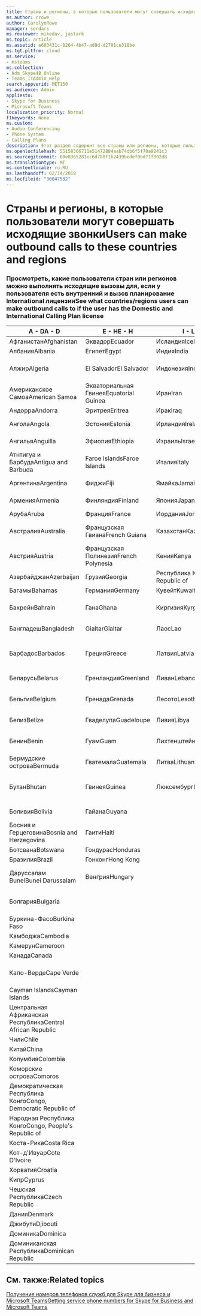 ```yaml
---
title: Страны и регионы, в которые пользователи могут совершать исходящие звонки
ms.author: crowe
author: CarolynRowe
manager: serdars
ms.reviewer: mikedav, jastark
ms.topic: article
ms.assetid: e603431c-8264-4b47-ad9d-d2701ce318be
ms.tgt.pltfrm: cloud
ms.service:
- msteams
ms.collection:
- Adm_Skype4B_Online
- Teams_ITAdmin_Help
search.appverid: MET150
ms.audience: Admin
appliesto:
- Skype for Business
- Microsoft Teams
localization_priority: Normal
f1keywords: None
ms.custom:
- Audio Conferencing
- Phone System
- Calling Plans
description: Этот раздел содержит все страны или регионы, которые пользователи можно установить исходящие вызовы, если у них есть вызов планирование.
ms.openlocfilehash: 55158366711e51472884aab74db6f5f70a9241c3
ms.sourcegitcommit: 60e8365281ec6d780f1b2439bedef0bd71f002d8
ms.translationtype: MT
ms.contentlocale: ru-RU
ms.lasthandoff: 02/14/2019
ms.locfileid: "30047532"
---
```

# <a name="users-can-make-outbound-calls-to-these-countries-and-regions"></a><span data-ttu-id="43d69-103">Страны и регионы, в которые пользователи могут совершать исходящие звонки</span><span class="sxs-lookup"><span data-stu-id="43d69-103">Users can make outbound calls to these countries and regions</span></span>

### <a name="see-what-countriesregions-users-can-make-outbound-calls-to-if-the-user-has-the-domestic-and-international-calling-plan-license"></a><span data-ttu-id="43d69-104">Просмотреть, какие пользователи стран или регионов можно выполнять исходящие вызовы для, если у пользователя есть внутренний и вызов планирование International лицензии</span><span class="sxs-lookup"><span data-stu-id="43d69-104">See what countries/regions users can make outbound calls to if the user has the Domestic and International Calling Plan license</span></span>

|<span data-ttu-id="43d69-105">**A - D**</span><span class="sxs-lookup"><span data-stu-id="43d69-105">**A - D**</span></span>| <span data-ttu-id="43d69-106">**E - H**</span><span class="sxs-lookup"><span data-stu-id="43d69-106">**E - H**</span></span>|<span data-ttu-id="43d69-107">**I - L**</span><span class="sxs-lookup"><span data-stu-id="43d69-107">**I - L**</span></span>|<span data-ttu-id="43d69-108">**M - O**</span><span class="sxs-lookup"><span data-stu-id="43d69-108">**M - O**</span></span>|<span data-ttu-id="43d69-109">**P - S**</span><span class="sxs-lookup"><span data-stu-id="43d69-109">**P - S**</span></span>|<span data-ttu-id="43d69-110">**T - Z**</span><span class="sxs-lookup"><span data-stu-id="43d69-110">**T - Z**</span></span>|
---|---|---|---|---|---|
|<span data-ttu-id="43d69-111">Афганистан</span><span class="sxs-lookup"><span data-stu-id="43d69-111">Afghanistan</span></span>|<span data-ttu-id="43d69-112">Эквадор</span><span class="sxs-lookup"><span data-stu-id="43d69-112">Ecuador</span></span> |<span data-ttu-id="43d69-113">Исландия</span><span class="sxs-lookup"><span data-stu-id="43d69-113">Iceland</span></span> |<span data-ttu-id="43d69-114">Макао</span><span class="sxs-lookup"><span data-stu-id="43d69-114">Macau</span></span> |<span data-ttu-id="43d69-115">Пакистан</span><span class="sxs-lookup"><span data-stu-id="43d69-115">Pakistan</span></span> |<span data-ttu-id="43d69-116">Тайвань</span><span class="sxs-lookup"><span data-stu-id="43d69-116">Taiwan</span></span>   |
|<span data-ttu-id="43d69-117">Албания</span><span class="sxs-lookup"><span data-stu-id="43d69-117">Albania</span></span>|<span data-ttu-id="43d69-118">Египет</span><span class="sxs-lookup"><span data-stu-id="43d69-118">Egypt</span></span> |<span data-ttu-id="43d69-119">Индия</span><span class="sxs-lookup"><span data-stu-id="43d69-119">India</span></span> |<span data-ttu-id="43d69-120">Македония</span><span class="sxs-lookup"><span data-stu-id="43d69-120">Macedonia</span></span> |<span data-ttu-id="43d69-121">Палау</span><span class="sxs-lookup"><span data-stu-id="43d69-121">Palau</span></span> |<span data-ttu-id="43d69-122">Таджикистан</span><span class="sxs-lookup"><span data-stu-id="43d69-122">Tajikistan</span></span>   |
|<span data-ttu-id="43d69-123">Алжир</span><span class="sxs-lookup"><span data-stu-id="43d69-123">Algeria</span></span>|<span data-ttu-id="43d69-124">El Salvador</span><span class="sxs-lookup"><span data-stu-id="43d69-124">El Salvador</span></span> |<span data-ttu-id="43d69-125">Индонезия</span><span class="sxs-lookup"><span data-stu-id="43d69-125">Indonesia</span></span> |<span data-ttu-id="43d69-126">Малави</span><span class="sxs-lookup"><span data-stu-id="43d69-126">Malawi</span></span> |<span data-ttu-id="43d69-127">Palestinian Authority</span><span class="sxs-lookup"><span data-stu-id="43d69-127">Palestinian Authority</span></span> |<span data-ttu-id="43d69-128">Объединенная Республика Танзания</span><span class="sxs-lookup"><span data-stu-id="43d69-128">Tanzania, United Republic of</span></span>  |
|<span data-ttu-id="43d69-129">Американское Самоа</span><span class="sxs-lookup"><span data-stu-id="43d69-129">American Samoa</span></span>|<span data-ttu-id="43d69-130">Экваториальная Гвинея</span><span class="sxs-lookup"><span data-stu-id="43d69-130">Equatorial Guinea</span></span> |<span data-ttu-id="43d69-131">Иран</span><span class="sxs-lookup"><span data-stu-id="43d69-131">Iran</span></span> |<span data-ttu-id="43d69-132">Малайзия</span><span class="sxs-lookup"><span data-stu-id="43d69-132">Malaysia</span></span> |<span data-ttu-id="43d69-133">Панама</span><span class="sxs-lookup"><span data-stu-id="43d69-133">Panama</span></span> | <span data-ttu-id="43d69-134">Таиланд</span><span class="sxs-lookup"><span data-stu-id="43d69-134">Thailand</span></span>   |
|<span data-ttu-id="43d69-135">Андорра</span><span class="sxs-lookup"><span data-stu-id="43d69-135">Andorra</span></span> |<span data-ttu-id="43d69-136">Эритрея</span><span class="sxs-lookup"><span data-stu-id="43d69-136">Eritrea</span></span> |<span data-ttu-id="43d69-137">Ирак</span><span class="sxs-lookup"><span data-stu-id="43d69-137">Iraq</span></span> |<span data-ttu-id="43d69-138">Мали</span><span class="sxs-lookup"><span data-stu-id="43d69-138">Mali</span></span> |<span data-ttu-id="43d69-139">Парагвай</span><span class="sxs-lookup"><span data-stu-id="43d69-139">Paraguay</span></span> |<span data-ttu-id="43d69-140">Того</span><span class="sxs-lookup"><span data-stu-id="43d69-140">Togo</span></span>   |
|<span data-ttu-id="43d69-141">Ангола</span><span class="sxs-lookup"><span data-stu-id="43d69-141">Angola</span></span> |<span data-ttu-id="43d69-142">Эстония</span><span class="sxs-lookup"><span data-stu-id="43d69-142">Estonia</span></span> |<span data-ttu-id="43d69-143">Ирландия</span><span class="sxs-lookup"><span data-stu-id="43d69-143">Ireland</span></span> |<span data-ttu-id="43d69-144">Мальта</span><span class="sxs-lookup"><span data-stu-id="43d69-144">Malta</span></span> |<span data-ttu-id="43d69-145">Перу</span><span class="sxs-lookup"><span data-stu-id="43d69-145">Peru</span></span> | <span data-ttu-id="43d69-146">Тринидад и Тобаго</span><span class="sxs-lookup"><span data-stu-id="43d69-146">Trinidad and Tobago</span></span>  |
|<span data-ttu-id="43d69-147">Ангилья</span><span class="sxs-lookup"><span data-stu-id="43d69-147">Anguilla</span></span> |<span data-ttu-id="43d69-148">Эфиопия</span><span class="sxs-lookup"><span data-stu-id="43d69-148">Ethiopia</span></span> |<span data-ttu-id="43d69-149">Израиль</span><span class="sxs-lookup"><span data-stu-id="43d69-149">Israel</span></span> |<span data-ttu-id="43d69-150">Маршалловы Острова</span><span class="sxs-lookup"><span data-stu-id="43d69-150">Marshall Islands</span></span> | <span data-ttu-id="43d69-151">Филиппины</span><span class="sxs-lookup"><span data-stu-id="43d69-151">Philippines</span></span> | <span data-ttu-id="43d69-152">Турция</span><span class="sxs-lookup"><span data-stu-id="43d69-152">Turkey</span></span> |
|<span data-ttu-id="43d69-153">Атнтигуа и Барбуда</span><span class="sxs-lookup"><span data-stu-id="43d69-153">Antigua and Barbuda</span></span> | <span data-ttu-id="43d69-154">Faroe Islands</span><span class="sxs-lookup"><span data-stu-id="43d69-154">Faroe Islands</span></span> |<span data-ttu-id="43d69-155">Италия</span><span class="sxs-lookup"><span data-stu-id="43d69-155">Italy</span></span> |<span data-ttu-id="43d69-156">Мартиника</span><span class="sxs-lookup"><span data-stu-id="43d69-156">Martinique</span></span> |<span data-ttu-id="43d69-157">Польша</span><span class="sxs-lookup"><span data-stu-id="43d69-157">Poland</span></span> |<span data-ttu-id="43d69-158">Туркменистан</span><span class="sxs-lookup"><span data-stu-id="43d69-158">Turkmenistan</span></span> |
|<span data-ttu-id="43d69-159">Аргентина</span><span class="sxs-lookup"><span data-stu-id="43d69-159">Argentina</span></span>|<span data-ttu-id="43d69-160">Фиджи</span><span class="sxs-lookup"><span data-stu-id="43d69-160">Fiji</span></span> |<span data-ttu-id="43d69-161">Ямайка</span><span class="sxs-lookup"><span data-stu-id="43d69-161">Jamaica</span></span> |<span data-ttu-id="43d69-162">Маврикий</span><span class="sxs-lookup"><span data-stu-id="43d69-162">Mauritius</span></span> |<span data-ttu-id="43d69-163">Португалия</span><span class="sxs-lookup"><span data-stu-id="43d69-163">Portugal</span></span> |<span data-ttu-id="43d69-164">О-ва Теркс и Кайкос</span><span class="sxs-lookup"><span data-stu-id="43d69-164">Turks and Caicos</span></span>   |
|<span data-ttu-id="43d69-165">Армения</span><span class="sxs-lookup"><span data-stu-id="43d69-165">Armenia</span></span> |<span data-ttu-id="43d69-166">Финляндия</span><span class="sxs-lookup"><span data-stu-id="43d69-166">Finland</span></span> |<span data-ttu-id="43d69-167">Япония</span><span class="sxs-lookup"><span data-stu-id="43d69-167">Japan</span></span> |<span data-ttu-id="43d69-168">Майотта</span><span class="sxs-lookup"><span data-stu-id="43d69-168">Mayotte</span></span> | <span data-ttu-id="43d69-169">Пуэрто-Рико</span><span class="sxs-lookup"><span data-stu-id="43d69-169">Puerto Rico</span></span> |<span data-ttu-id="43d69-170">Уганда</span><span class="sxs-lookup"><span data-stu-id="43d69-170">Uganda</span></span>  |
|<span data-ttu-id="43d69-171">Аруба</span><span class="sxs-lookup"><span data-stu-id="43d69-171">Aruba</span></span> |<span data-ttu-id="43d69-172">Франция</span><span class="sxs-lookup"><span data-stu-id="43d69-172">France</span></span> |<span data-ttu-id="43d69-173">Иордания</span><span class="sxs-lookup"><span data-stu-id="43d69-173">Jordan</span></span> |<span data-ttu-id="43d69-174">Мексика</span><span class="sxs-lookup"><span data-stu-id="43d69-174">Mexico</span></span> |<span data-ttu-id="43d69-175">Катар</span><span class="sxs-lookup"><span data-stu-id="43d69-175">Qatar</span></span> | <span data-ttu-id="43d69-176">Украина</span><span class="sxs-lookup"><span data-stu-id="43d69-176">Ukraine</span></span>   |
|<span data-ttu-id="43d69-177">Австралия</span><span class="sxs-lookup"><span data-stu-id="43d69-177">Australia</span></span> |<span data-ttu-id="43d69-178">Французская Гвиана</span><span class="sxs-lookup"><span data-stu-id="43d69-178">French Guiana</span></span> |<span data-ttu-id="43d69-179">Казахстан</span><span class="sxs-lookup"><span data-stu-id="43d69-179">Kazakhstan</span></span> |<span data-ttu-id="43d69-180">Микронезия</span><span class="sxs-lookup"><span data-stu-id="43d69-180">Micronesia</span></span> |<span data-ttu-id="43d69-181">Реюньон</span><span class="sxs-lookup"><span data-stu-id="43d69-181">Reunion</span></span> |<span data-ttu-id="43d69-182">Объединенные Арабские Эмираты</span><span class="sxs-lookup"><span data-stu-id="43d69-182">United Arab Emirates (U.A.E)</span></span>  |
|<span data-ttu-id="43d69-183">Австрия</span><span class="sxs-lookup"><span data-stu-id="43d69-183">Austria</span></span> |<span data-ttu-id="43d69-184">Французская Полинезия</span><span class="sxs-lookup"><span data-stu-id="43d69-184">French Polynesia</span></span> |<span data-ttu-id="43d69-185">Кения</span><span class="sxs-lookup"><span data-stu-id="43d69-185">Kenya</span></span> |<span data-ttu-id="43d69-186">Молдова</span><span class="sxs-lookup"><span data-stu-id="43d69-186">Moldova, Republic of</span></span> |<span data-ttu-id="43d69-187">Румыния</span><span class="sxs-lookup"><span data-stu-id="43d69-187">Romania</span></span> |<span data-ttu-id="43d69-188">Соединенное Королевство</span><span class="sxs-lookup"><span data-stu-id="43d69-188">United Kingdom (U.K.)</span></span> |
|<span data-ttu-id="43d69-189">Азербайджан</span><span class="sxs-lookup"><span data-stu-id="43d69-189">Azerbaijan</span></span> |<span data-ttu-id="43d69-190">Грузия</span><span class="sxs-lookup"><span data-stu-id="43d69-190">Georgia</span></span> |<span data-ttu-id="43d69-191">Республика Корея</span><span class="sxs-lookup"><span data-stu-id="43d69-191">Korea, Republic of</span></span> |<span data-ttu-id="43d69-192">Монако</span><span class="sxs-lookup"><span data-stu-id="43d69-192">Monaco</span></span> | <span data-ttu-id="43d69-193">Россия</span><span class="sxs-lookup"><span data-stu-id="43d69-193">Russian Federation</span></span> |<span data-ttu-id="43d69-194">США</span><span class="sxs-lookup"><span data-stu-id="43d69-194">United States (U.S.)</span></span>  |
|<span data-ttu-id="43d69-195">Багамы</span><span class="sxs-lookup"><span data-stu-id="43d69-195">Bahamas</span></span> |<span data-ttu-id="43d69-196">Германия</span><span class="sxs-lookup"><span data-stu-id="43d69-196">Germany</span></span> |<span data-ttu-id="43d69-197">Кувейт</span><span class="sxs-lookup"><span data-stu-id="43d69-197">Kuwait</span></span> |<span data-ttu-id="43d69-198">Монголия</span><span class="sxs-lookup"><span data-stu-id="43d69-198">Mongolia</span></span> |<span data-ttu-id="43d69-199">Руанда</span><span class="sxs-lookup"><span data-stu-id="43d69-199">Rwanda</span></span> | <span data-ttu-id="43d69-200">Уругвай</span><span class="sxs-lookup"><span data-stu-id="43d69-200">Uruguay</span></span> |
|<span data-ttu-id="43d69-201">Бахрейн</span><span class="sxs-lookup"><span data-stu-id="43d69-201">Bahrain</span></span> |<span data-ttu-id="43d69-202">Гана</span><span class="sxs-lookup"><span data-stu-id="43d69-202">Ghana</span></span> |<span data-ttu-id="43d69-203">Киргизия</span><span class="sxs-lookup"><span data-stu-id="43d69-203">Kyrgyzstan</span></span> |<span data-ttu-id="43d69-204">Черногория</span><span class="sxs-lookup"><span data-stu-id="43d69-204">Montenegro</span></span> | <span data-ttu-id="43d69-205">Сент-Китс и Невис</span><span class="sxs-lookup"><span data-stu-id="43d69-205">Saint Kitts and Nevis</span></span> |<span data-ttu-id="43d69-206">Узбекистан</span><span class="sxs-lookup"><span data-stu-id="43d69-206">Uzbekistan</span></span>  |
|<span data-ttu-id="43d69-207">Бангладеш</span><span class="sxs-lookup"><span data-stu-id="43d69-207">Bangladesh</span></span> |<span data-ttu-id="43d69-208">Gialtar</span><span class="sxs-lookup"><span data-stu-id="43d69-208">Gialtar</span></span> |<span data-ttu-id="43d69-209">Лаос</span><span class="sxs-lookup"><span data-stu-id="43d69-209">Lao</span></span> |<span data-ttu-id="43d69-210">Монтсеррат</span><span class="sxs-lookup"><span data-stu-id="43d69-210">Montserrat</span></span> | <span data-ttu-id="43d69-211">Сент-Люсия</span><span class="sxs-lookup"><span data-stu-id="43d69-211">Saint Lucia</span></span> |<span data-ttu-id="43d69-212">Город-государство Ватикан</span><span class="sxs-lookup"><span data-stu-id="43d69-212">Vatican City State</span></span>  |
|<span data-ttu-id="43d69-213">Барбадос</span><span class="sxs-lookup"><span data-stu-id="43d69-213">Barbados</span></span> |<span data-ttu-id="43d69-214">Греция</span><span class="sxs-lookup"><span data-stu-id="43d69-214">Greece</span></span> |<span data-ttu-id="43d69-215">Латвия</span><span class="sxs-lookup"><span data-stu-id="43d69-215">Latvia</span></span> |<span data-ttu-id="43d69-216">Марокко</span><span class="sxs-lookup"><span data-stu-id="43d69-216">Morocco</span></span> |<span data-ttu-id="43d69-217">Сент-Винсент и Гренадины</span><span class="sxs-lookup"><span data-stu-id="43d69-217">Saint Vincent and the Grenadines</span></span> |<span data-ttu-id="43d69-218">Венесуэла</span><span class="sxs-lookup"><span data-stu-id="43d69-218">Venezuela</span></span>   |
|<span data-ttu-id="43d69-219">Беларусь</span><span class="sxs-lookup"><span data-stu-id="43d69-219">Belarus</span></span> |<span data-ttu-id="43d69-220">Гренландия</span><span class="sxs-lookup"><span data-stu-id="43d69-220">Greenland</span></span> |<span data-ttu-id="43d69-221">Ливан</span><span class="sxs-lookup"><span data-stu-id="43d69-221">Lebanon</span></span> |<span data-ttu-id="43d69-222">Мозамбик</span><span class="sxs-lookup"><span data-stu-id="43d69-222">Mozambique</span></span> | <span data-ttu-id="43d69-223">Сан-Марино</span><span class="sxs-lookup"><span data-stu-id="43d69-223">San Marino</span></span> |<span data-ttu-id="43d69-224">Вьетнам</span><span class="sxs-lookup"><span data-stu-id="43d69-224">Viet Nam</span></span>  |
|<span data-ttu-id="43d69-225">Бельгия</span><span class="sxs-lookup"><span data-stu-id="43d69-225">Belgium</span></span> |<span data-ttu-id="43d69-226">Гренада</span><span class="sxs-lookup"><span data-stu-id="43d69-226">Grenada</span></span> |<span data-ttu-id="43d69-227">Лесото</span><span class="sxs-lookup"><span data-stu-id="43d69-227">Lesotho</span></span> |<span data-ttu-id="43d69-228">Мьянма</span><span class="sxs-lookup"><span data-stu-id="43d69-228">Myanmar</span></span> | <span data-ttu-id="43d69-229">Саудовская Аравия</span><span class="sxs-lookup"><span data-stu-id="43d69-229">Saudi Arabia</span></span> | <span data-ttu-id="43d69-230">Виргинские острова (Великобритания)</span><span class="sxs-lookup"><span data-stu-id="43d69-230">Virgin Islands (British)</span></span> |
|<span data-ttu-id="43d69-231">Белиз</span><span class="sxs-lookup"><span data-stu-id="43d69-231">Belize</span></span> |<span data-ttu-id="43d69-232">Гваделупа</span><span class="sxs-lookup"><span data-stu-id="43d69-232">Guadeloupe</span></span> |<span data-ttu-id="43d69-233">Ливия</span><span class="sxs-lookup"><span data-stu-id="43d69-233">Libya</span></span> |<span data-ttu-id="43d69-234">Намибия</span><span class="sxs-lookup"><span data-stu-id="43d69-234">Namibia</span></span> |<span data-ttu-id="43d69-235">Сенегал</span><span class="sxs-lookup"><span data-stu-id="43d69-235">Senegal</span></span> | <span data-ttu-id="43d69-236">Виргинские острова (США)</span><span class="sxs-lookup"><span data-stu-id="43d69-236">Virgin Islands (U.S.)</span></span>  |
|<span data-ttu-id="43d69-237">Бенин</span><span class="sxs-lookup"><span data-stu-id="43d69-237">Benin</span></span> |<span data-ttu-id="43d69-238">Гуам</span><span class="sxs-lookup"><span data-stu-id="43d69-238">Guam</span></span> |<span data-ttu-id="43d69-239">Лихтенштейн</span><span class="sxs-lookup"><span data-stu-id="43d69-239">Liechtenstein</span></span> |<span data-ttu-id="43d69-240">Непал</span><span class="sxs-lookup"><span data-stu-id="43d69-240">Nepal</span></span> | <span data-ttu-id="43d69-241">Сербия</span><span class="sxs-lookup"><span data-stu-id="43d69-241">Serbia</span></span> | <span data-ttu-id="43d69-242">Острова Уоллис и Футуна</span><span class="sxs-lookup"><span data-stu-id="43d69-242">Wallis and Futuna Islands</span></span>  |
|<span data-ttu-id="43d69-243">Бермудские острова</span><span class="sxs-lookup"><span data-stu-id="43d69-243">Bermuda</span></span> |<span data-ttu-id="43d69-244">Гватемала</span><span class="sxs-lookup"><span data-stu-id="43d69-244">Guatemala</span></span> |<span data-ttu-id="43d69-245">Литва</span><span class="sxs-lookup"><span data-stu-id="43d69-245">Lithuania</span></span> |<span data-ttu-id="43d69-246">Нидерланды</span><span class="sxs-lookup"><span data-stu-id="43d69-246">Netherlands</span></span> |<span data-ttu-id="43d69-247">Сингапур</span><span class="sxs-lookup"><span data-stu-id="43d69-247">Singapore</span></span> |<span data-ttu-id="43d69-248">Йемен</span><span class="sxs-lookup"><span data-stu-id="43d69-248">Yemen</span></span> |
|<span data-ttu-id="43d69-249">Бутан</span><span class="sxs-lookup"><span data-stu-id="43d69-249">Bhutan</span></span> |<span data-ttu-id="43d69-250">Гвинея</span><span class="sxs-lookup"><span data-stu-id="43d69-250">Guinea</span></span> |<span data-ttu-id="43d69-251">Люксембург</span><span class="sxs-lookup"><span data-stu-id="43d69-251">Luxembourg</span></span> |<span data-ttu-id="43d69-252">Нидерландские Антильские острова</span><span class="sxs-lookup"><span data-stu-id="43d69-252">Netherlands Antilles</span></span> |<span data-ttu-id="43d69-253">Словакия</span><span class="sxs-lookup"><span data-stu-id="43d69-253">Slovakia</span></span> |<span data-ttu-id="43d69-254">Замбия</span><span class="sxs-lookup"><span data-stu-id="43d69-254">Zambia</span></span>  |
|<span data-ttu-id="43d69-255">Боливия</span><span class="sxs-lookup"><span data-stu-id="43d69-255">Bolivia</span></span> |<span data-ttu-id="43d69-256">Гайана</span><span class="sxs-lookup"><span data-stu-id="43d69-256">Guyana</span></span>| |<span data-ttu-id="43d69-257">Новая Каледония</span><span class="sxs-lookup"><span data-stu-id="43d69-257">New Caledonia</span></span> |<span data-ttu-id="43d69-258">Словения</span><span class="sxs-lookup"><span data-stu-id="43d69-258">Slovenia</span></span> |<span data-ttu-id="43d69-259">Зимбабве</span><span class="sxs-lookup"><span data-stu-id="43d69-259">Zimbabwe</span></span> |
|<span data-ttu-id="43d69-260">Босния и Герцеговина</span><span class="sxs-lookup"><span data-stu-id="43d69-260">Bosnia and Herzegovina</span></span> |<span data-ttu-id="43d69-261">Гаити</span><span class="sxs-lookup"><span data-stu-id="43d69-261">Haiti</span></span> ||<span data-ttu-id="43d69-262">Новая Зеландия</span><span class="sxs-lookup"><span data-stu-id="43d69-262">New Zealand</span></span> |<span data-ttu-id="43d69-263">Южная Африка</span><span class="sxs-lookup"><span data-stu-id="43d69-263">South Africa</span></span> | 
|<span data-ttu-id="43d69-264">Ботсвана</span><span class="sxs-lookup"><span data-stu-id="43d69-264">Botswana</span></span> |<span data-ttu-id="43d69-265">Гондурас</span><span class="sxs-lookup"><span data-stu-id="43d69-265">Honduras</span></span> ||<span data-ttu-id="43d69-266">Никарагуа</span><span class="sxs-lookup"><span data-stu-id="43d69-266">Nicaragua</span></span> |<span data-ttu-id="43d69-267">Испания</span><span class="sxs-lookup"><span data-stu-id="43d69-267">Spain</span></span> |
|<span data-ttu-id="43d69-268">Бразилия</span><span class="sxs-lookup"><span data-stu-id="43d69-268">Brazil</span></span> |<span data-ttu-id="43d69-269">Гонконг</span><span class="sxs-lookup"><span data-stu-id="43d69-269">Hong Kong</span></span> ||<span data-ttu-id="43d69-270">Нигер</span><span class="sxs-lookup"><span data-stu-id="43d69-270">Niger</span></span> |<span data-ttu-id="43d69-271">Sri Lanka</span><span class="sxs-lookup"><span data-stu-id="43d69-271">Sri Lanka</span></span> | 
|<span data-ttu-id="43d69-272">Даруссалам Bunei</span><span class="sxs-lookup"><span data-stu-id="43d69-272">Bunei Darussalam</span></span> |<span data-ttu-id="43d69-273">Венгрия</span><span class="sxs-lookup"><span data-stu-id="43d69-273">Hungary</span></span> ||<span data-ttu-id="43d69-274">Нигерия</span><span class="sxs-lookup"><span data-stu-id="43d69-274">Nigeria</span></span> |<span data-ttu-id="43d69-275">Сен-Пьер и Миклеон</span><span class="sxs-lookup"><span data-stu-id="43d69-275">St. Pierre and Miquelon</span></span> | 
|<span data-ttu-id="43d69-276">Болгария</span><span class="sxs-lookup"><span data-stu-id="43d69-276">Bulgaria</span></span> |||<span data-ttu-id="43d69-277">Северные Марианские острова</span><span class="sxs-lookup"><span data-stu-id="43d69-277">Northern Mariana Islands</span></span> |<span data-ttu-id="43d69-278">Судан</span><span class="sxs-lookup"><span data-stu-id="43d69-278">Sudan</span></span> |
|<span data-ttu-id="43d69-279">Буркина-Фасо</span><span class="sxs-lookup"><span data-stu-id="43d69-279">Burkina Faso</span></span> |||<span data-ttu-id="43d69-280">Норвегия</span><span class="sxs-lookup"><span data-stu-id="43d69-280">Norway</span></span> |<span data-ttu-id="43d69-281">Суринам</span><span class="sxs-lookup"><span data-stu-id="43d69-281">Suriname</span></span> |
|<span data-ttu-id="43d69-282">Камбоджа</span><span class="sxs-lookup"><span data-stu-id="43d69-282">Cambodia</span></span> |||<span data-ttu-id="43d69-283">Оман</span><span class="sxs-lookup"><span data-stu-id="43d69-283">Oman</span></span> |<span data-ttu-id="43d69-284">Свазиленд</span><span class="sxs-lookup"><span data-stu-id="43d69-284">Swaziland</span></span> | 
|<span data-ttu-id="43d69-285">Камерун</span><span class="sxs-lookup"><span data-stu-id="43d69-285">Cameroon</span></span> ||||<span data-ttu-id="43d69-286">Швеция</span><span class="sxs-lookup"><span data-stu-id="43d69-286">Sweden</span></span> |
|<span data-ttu-id="43d69-287">Канада</span><span class="sxs-lookup"><span data-stu-id="43d69-287">Canada</span></span> ||||<span data-ttu-id="43d69-288">Швейцария</span><span class="sxs-lookup"><span data-stu-id="43d69-288">Switzerland</span></span> | 
|<span data-ttu-id="43d69-289">Капо-Верде</span><span class="sxs-lookup"><span data-stu-id="43d69-289">Cape Verde</span></span> ||||<span data-ttu-id="43d69-290">Сирийская Арабская Республика</span><span class="sxs-lookup"><span data-stu-id="43d69-290">Syrian Arab Republic</span></span> |
|<span data-ttu-id="43d69-291">Cayman Islands</span><span class="sxs-lookup"><span data-stu-id="43d69-291">Cayman Islands</span></span> |
|<span data-ttu-id="43d69-292">Центральная Африканская Республика</span><span class="sxs-lookup"><span data-stu-id="43d69-292">Central African Republic</span></span> |
|<span data-ttu-id="43d69-293">Чили</span><span class="sxs-lookup"><span data-stu-id="43d69-293">Chile</span></span> |
|<span data-ttu-id="43d69-294">Китай</span><span class="sxs-lookup"><span data-stu-id="43d69-294">China</span></span> |
|<span data-ttu-id="43d69-295">Колумбия</span><span class="sxs-lookup"><span data-stu-id="43d69-295">Colombia</span></span> |
|<span data-ttu-id="43d69-296">Коморские острова</span><span class="sxs-lookup"><span data-stu-id="43d69-296">Comoros</span></span> |
|<span data-ttu-id="43d69-297">Демократическая Республика Конго</span><span class="sxs-lookup"><span data-stu-id="43d69-297">Congo, Democratic Republic of</span></span> |
|<span data-ttu-id="43d69-298">Народная Республика Конго</span><span class="sxs-lookup"><span data-stu-id="43d69-298">Congo, People's Republic of</span></span> |
|<span data-ttu-id="43d69-299">Коста-Рика</span><span class="sxs-lookup"><span data-stu-id="43d69-299">Costa Rica</span></span> |
|<span data-ttu-id="43d69-300">Кот-д'Ивуар</span><span class="sxs-lookup"><span data-stu-id="43d69-300">Cote D'Ivoire</span></span> |
|<span data-ttu-id="43d69-301">Хорватия</span><span class="sxs-lookup"><span data-stu-id="43d69-301">Croatia</span></span> |
|<span data-ttu-id="43d69-302">Кипр</span><span class="sxs-lookup"><span data-stu-id="43d69-302">Cyprus</span></span> |
|<span data-ttu-id="43d69-303">Чешская Республика</span><span class="sxs-lookup"><span data-stu-id="43d69-303">Czech Republic</span></span> |
|<span data-ttu-id="43d69-304">Дания</span><span class="sxs-lookup"><span data-stu-id="43d69-304">Denmark</span></span> |
|<span data-ttu-id="43d69-305">Джибути</span><span class="sxs-lookup"><span data-stu-id="43d69-305">Djibouti</span></span> |
|<span data-ttu-id="43d69-306">Доминика</span><span class="sxs-lookup"><span data-stu-id="43d69-306">Dominica</span></span> |
|<span data-ttu-id="43d69-307">Доминиканская Республика</span><span class="sxs-lookup"><span data-stu-id="43d69-307">Dominican Republic</span></span> |

## <a name="related-topics"></a><span data-ttu-id="43d69-308">См. также:</span><span class="sxs-lookup"><span data-stu-id="43d69-308">Related topics</span></span>

[<span data-ttu-id="43d69-309">Получение номеров телефонов служб для Skype для бизнеса и Microsoft Teams</span><span class="sxs-lookup"><span data-stu-id="43d69-309">Getting service phone numbers for Skype for Business and Microsoft Teams</span></span>](/SkypeForBusiness/what-is-phone-system-in-office-365/getting-service-phone-numbers)

  
 
